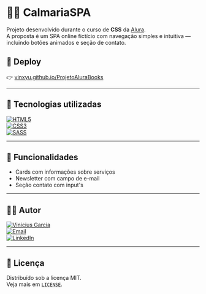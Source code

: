# 😶‍🌫️ CalmariaSPA

Projeto desenvolvido durante o curso de **CSS** da [Alura](https://www.alura.com.br/).  
A proposta é um SPA online fictício com navegação simples e intuitiva — incluindo botões animados e seção de contato.

## 🔗 Deploy

👉 [vinxyu.github.io/ProjetoAluraBooks]()

---

## 🧰 Tecnologias utilizadas

[![HTML5](https://img.shields.io/badge/HTML5-E34F26?style=for-the-badge&logo=html5&logoColor=white)]()  
[![CSS3](https://img.shields.io/badge/CSS3-1572B6?style=for-the-badge&logo=css3&logoColor=white)]()  
[![SASS](https://img.shields.io/badge/SASS-hotpink.svg?style=for-the-badge&logo=SASS&logoColor=white)]()

---

## 🚀 Funcionalidades

- Cards com informações sobre serviços  
- Newsletter com campo de e-mail 
- Seção contato com input's

---

## 👨‍💻 Autor

[![Vinicius Garcia](https://img.shields.io/badge/Autor-Vinicius%20Garcia-0D1117?style=for-the-badge&logo=github&logoColor=white)](https://github.com/vinxyu)  
[![Email](https://img.shields.io/badge/E--mail-aalvesviniciusgarcia.s@gmail.com-D14836?style=for-the-badge&logo=gmail&logoColor=white)](mailto:aalvesviniciusgarcia.s@gmail.com)    
[![LinkedIn](https://img.shields.io/badge/LinkedIn-0077B5?style=for-the-badge&logo=linkedin&logoColor=white)](https://www.linkedin.com/in/vinxyu/)

---

## 📄 Licença

Distribuído sob a licença MIT.  
Veja mais em [`LICENSE`](./LICENSE).
